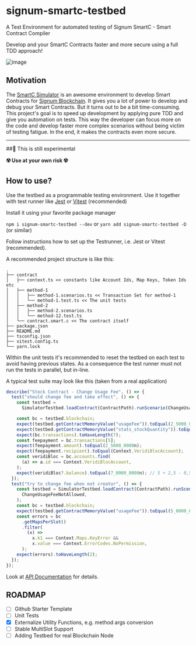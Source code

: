 # signum-smartc-testbed

A Test Environment for automated testing of Signum SmartC - Smart Contract Compiler

Develop and your SmartC Contracts faster and more secure using a full TDD approach!

![image](https://github.com/ohager/signum-smartc-testbed/assets/3920663/9a3ba02c-5bb3-420e-885c-e805b0ce10ca)

## Motivation

The [SmartC Simulator](https://deleterium.info/sc-simulator) is an awesome environment to develop Smart Contracts for [Signum Blockchain](https://signum.network).
It gives you a lot of power to develop and debug your Smart Contracts. But it turns out to be a bit time-consuming. This project's
goal is to speed up development by applying pure TDD and give you automation on tests. This way the developer can focus more on the code
and develop faster more complex scenarios without being victim of testing fatigue. In the end, it makes the contracts even more secure.

---

##🧪 This is still experimental

**☢️ Use at your own risk ☢️**

## How to use?

Use the testbed as a programmable testing environment. Use it together with test runner like [Jest](https://jestjs.io/) or [Vitest](https://vitest.dev/) (recommended)

Install it using your favorite package manager

`npm i signum-smartc-testbed --dev` or `yarn add signum-smartc-testbed -D` (or similar)

Follow instructions how to set up the Testrunner, i.e. Jest or Vitest (recommended).

A recommended project structure is like this:

```
.
├── contract
│   ├── context.ts << constants like Account Ids, Map Keys, Token Ids etc
│   ├── method-1
│   │   ├── method-1.scenarios.ts << Transaction Set for method-1
│   │   └── method-1.test.ts << The unit tests
│   ├── method-2
│   │   ├── method-2.scenarios.ts
│   │   └── method-12.test.ts
│   └── contract.smart.c << The contract itself
├── package.json
├── README.md
├── tsconfig.json
├── vitest.config.ts
└── yarn.lock
```

Within the unit tests it's recommended to reset the testbed on each test to avoid having previous states. As a consequence
the test runner must not run the tests in parallel, but in-line.

A typical test suite may look like this (taken from a real application)

```ts
describe("Stock Contract - Change Usage Fee", () => {
  test("should change fee and take effect", () => {
    const testbed =
      SimulatorTestbed.loadContract(ContractPath).runScenario(ChangeUsageFee);

    const bc = testbed.blockchain;
    expect(testbed.getContractMemoryValue("usageFee")).toEqual(2_5000_0000n);
    expect(testbed.getContractMemoryValue("stats_stockQuantity")).toEqual(400n);
    expect(bc.transactions).toHaveLength(7);
    const feepayment = bc.transactions[5];
    expect(feepayment.amount).toEqual(2_5000_0000n);
    expect(feepayment.recipient).toEqual(Context.VeridiBlocAccount);
    const veridiBloc = bc.accounts.find(
      (a) => a.id === Context.VeridiBlocAccount,
    );
    expect(veridiBloc?.balance).toEqual(7_0000_0000n); // 5 + 2,5 - 0,5
  });
  test("try to change fee when not creator", () => {
    const testbed = SimulatorTestbed.loadContract(ContractPath).runScenario(
      ChangeUsageFeeNotAllowed,
    );
    const bc = testbed.blockchain;
    expect(testbed.getContractMemoryValue("usageFee")).toEqual(5_0000_0000n);
    const errors = bc
      .getMapsPerSlot()
      .filter(
        (x) =>
          x.k1 === Context.Maps.KeyError &&
          x.value === Context.ErrorCodes.NoPermission,
      );
    expect(errors).toHaveLength(2);
  });
});
```

Look at [API Documentation](https://ohager.github.io/signum-smartc-testbed/index.html) for details.

## ROADMAP

- [ ] Github Starter Template
- [ ] Unit Tests
- [x] Externalize Utility Functions, e.g. method args conversion
- [ ] Stable MultiSlot Support
- [ ] Adding Testbed for real Blockchain Node
